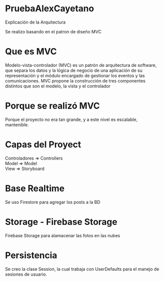 # PruebaAlexCayetano

Explicación de la Arquitectura <br/>

Se realizo basando en el patron de diseño MVC

Que es MVC
=====================
Modelo-vista-controlador (MVC) es un patrón de arquitectura de software, que separa los datos y la lógica de negocio de una aplicación de su representación y el módulo encargado de gestionar los eventos y las comunicaciones. MVC propone la construcción de tres componentes distintos que son el modelo, la vista y el controlador

Porque se realizó MVC
=====================
Porque el proyecto no era tan grande, y a este nivel es escalable, mantenible.

Capas del Proyect
=====================
Controladores => Controllers <br>
Model         => Model<br>
View          => Storyboard<br>

Base Realtime
=====================
Se uso Firestore para agregar los posts a la BD

Storage - Firebase Storage
=========================
Firebase Storage para alamacenar las fotos en las nubes

Persistencia
============
Se creo la clase Session, la cual trabaja con UserDefaults para el manejo de sesiones de usuario.
